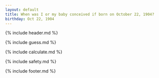 ```yaml
---
layout: default
title: When was I or my baby conceived if born on October 22, 1904?
birthday: Oct 22, 1904
---
```


{% include header.md %}

{% include guess.md %}

{% include calculate.md %}

{% include safety.md %}

{% include footer.md %}



